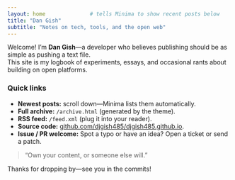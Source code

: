 ```yaml
---
layout: home              # tells Minima to show recent posts below
title: "Dan Gish"
subtitle: "Notes on tech, tools, and the open web"
---
```


Welcome! I’m **Dan Gish**—a developer who believes publishing should be as simple as pushing a text file.  
This site is my logbook of experiments, essays, and occasional rants about building on open platforms.

### Quick links

- **Newest posts:** scroll down—Minima lists them automatically.  
- **Full archive:** `/archive.html` (generated by the theme).  
- **RSS feed:** `/feed.xml` (plug it into your reader).  
- **Source code:** [github.com/djgish485/djgish485.github.io](https://github.com/djgish485/djgish485.github.io).  
- **Issue / PR welcome:** Spot a typo or have an idea? Open a ticket or send a patch.

> “Own your content, or someone else will.”

Thanks for dropping by—see you in the commits!

